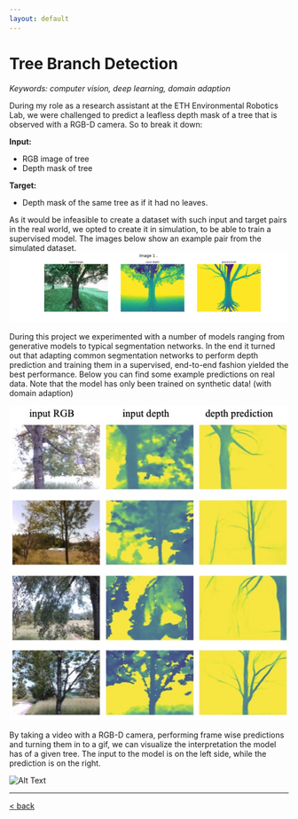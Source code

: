 ```yaml
---
layout: default
---
```


# Tree Branch Detection
*Keywords: computer vision, deep learning, domain adaption*

During my role as a research assistant at the ETH Environmental Robotics Lab, we were challenged to predict a leafless depth mask of a tree that is observed with a RGB-D camera. So to break it down:

**Input:**
- RGB image of tree
- Depth mask of tree

**Target:**
- Depth mask of the same tree as if it had no leaves.

As it would be infeasible to create a dataset with such input and target pairs in the real world, we opted to create it in simulation, to be able to train a supervised model. The images below show an example pair from the simulated dataset.
![](../assets/img/treebranchdetec/sample1.jpg.png)

During this project we experimented with a number of models ranging from generative models to typical segmentation networks. In the end it turned out that adapting common segmentation networks to perform depth prediction and training them in a supervised, end-to-end fashion yielded the best performance. Below you can find some example predictions on real data. Note that the model has only been trained on synthetic data! (with domain adaption)

![](../assets/img/treebranchdetec/FigReal.jpg)

By taking a video with a RGB-D camera, performing frame wise predictions and turning them in to a gif, we can visualize the interpretation the model has of a given tree. The input to the model is on the left side, while the prediction is on the right.

![Alt Text](../assets/img/treebranchdetec/pred_02_comparison.gif)

___

[< back](../index.html)
